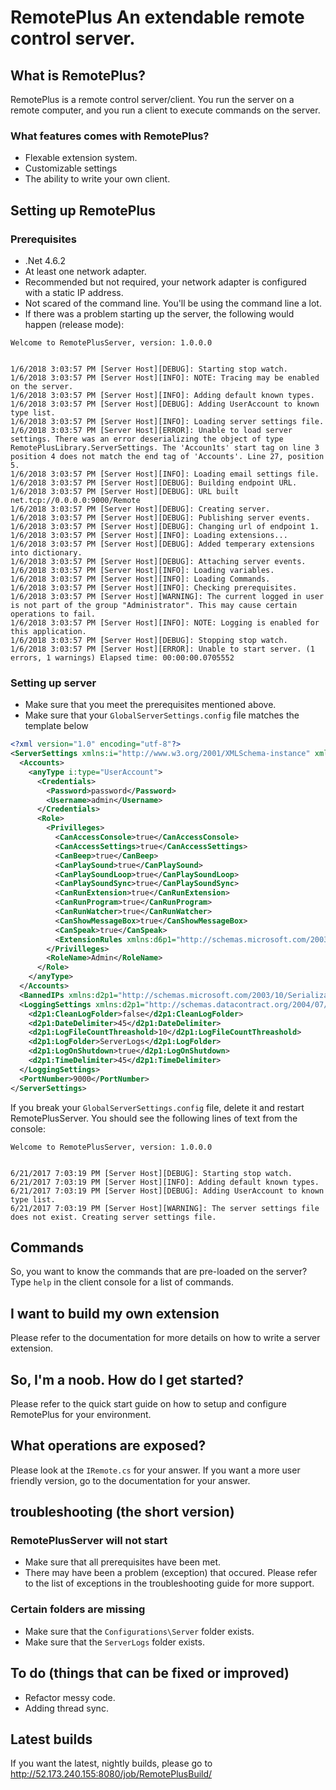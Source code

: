 # RemotePlus An extendable remote control server.
## What is RemotePlus?
RemotePlus is a remote control server/client. You run the server on a remote computer, and you run a client to execute commands on the server.
### What features comes with RemotePlus?
* Flexable extension system.
* Customizable settings
* The ability to write your own client.
## Setting up RemotePlus
### Prerequisites
* .Net 4.6.2
* At least one network adapter.
* Recommended but not required, your network adapter is configured with a static IP address.
* Not scared of the command line. You'll be using the command line a lot.
* If there was a problem starting up the server, the following would happen (release mode):
```
Welcome to RemotePlusServer, version: 1.0.0.0


1/6/2018 3:03:57 PM [Server Host][DEBUG]: Starting stop watch.
1/6/2018 3:03:57 PM [Server Host][INFO]: NOTE: Tracing may be enabled on the server.
1/6/2018 3:03:57 PM [Server Host][INFO]: Adding default known types.
1/6/2018 3:03:57 PM [Server Host][DEBUG]: Adding UserAccount to known type list.
1/6/2018 3:03:57 PM [Server Host][INFO]: Loading server settings file.
1/6/2018 3:03:57 PM [Server Host][ERROR]: Unable to load server settings. There was an error deserializing the object of type RemotePlusLibrary.ServerSettings. The 'Accoun1ts' start tag on line 3 position 4 does not match the end tag of 'Accounts'. Line 27, position 5.
1/6/2018 3:03:57 PM [Server Host][INFO]: Loading email settings file.
1/6/2018 3:03:57 PM [Server Host][DEBUG]: Building endpoint URL.
1/6/2018 3:03:57 PM [Server Host][DEBUG]: URL built net.tcp://0.0.0.0:9000/Remote
1/6/2018 3:03:57 PM [Server Host][DEBUG]: Creating server.
1/6/2018 3:03:57 PM [Server Host][DEBUG]: Publishing server events.
1/6/2018 3:03:57 PM [Server Host][DEBUG]: Changing url of endpoint 1.
1/6/2018 3:03:57 PM [Server Host][INFO]: Loading extensions...
1/6/2018 3:03:57 PM [Server Host][DEBUG]: Added temperary extensions into dictionary.
1/6/2018 3:03:57 PM [Server Host][DEBUG]: Attaching server events.
1/6/2018 3:03:57 PM [Server Host][INFO]: Loading variables.
1/6/2018 3:03:57 PM [Server Host][INFO]: Loading Commands.
1/6/2018 3:03:57 PM [Server Host][INFO]: Checking prerequisites.
1/6/2018 3:03:57 PM [Server Host][WARNING]: The current logged in user is not part of the group "Administrator". This may cause certain operations to fail.
1/6/2018 3:03:57 PM [Server Host][INFO]: NOTE: Logging is enabled for this application.
1/6/2018 3:03:57 PM [Server Host][DEBUG]: Stopping stop watch.
1/6/2018 3:03:57 PM [Server Host][ERROR]: Unable to start server. (1 errors, 1 warnings) Elapsed time: 00:00:00.0705552
```
### Setting up server
* Make sure that you meet the prerequisites mentioned above.
* Make sure that your `GlobalServerSettings.config` file matches the template below
``` xml
<?xml version="1.0" encoding="utf-8"?>
<ServerSettings xmlns:i="http://www.w3.org/2001/XMLSchema-instance" xmlns="http://schemas.datacontract.org/2004/07/RemotePlusLibrary">
  <Accounts>
    <anyType i:type="UserAccount">
      <Credentials>
        <Password>password</Password>
        <Username>admin</Username>
      </Credentials>
      <Role>
        <Privilleges>
          <CanAccessConsole>true</CanAccessConsole>
          <CanAccessSettings>true</CanAccessSettings>
          <CanBeep>true</CanBeep>
          <CanPlaySound>true</CanPlaySound>
          <CanPlaySoundLoop>true</CanPlaySoundLoop>
          <CanPlaySoundSync>true</CanPlaySoundSync>
          <CanRunExtension>true</CanRunExtension>
          <CanRunProgram>true</CanRunProgram>
          <CanRunWatcher>true</CanRunWatcher>
          <CanShowMessageBox>true</CanShowMessageBox>
          <CanSpeak>true</CanSpeak>
          <ExtensionRules xmlns:d6p1="http://schemas.microsoft.com/2003/10/Serialization/Arrays" />
        </Privilleges>
        <RoleName>Admin</RoleName>
      </Role>
    </anyType>
  </Accounts>
  <BannedIPs xmlns:d2p1="http://schemas.microsoft.com/2003/10/Serialization/Arrays" i:nil="true" />
  <LoggingSettings xmlns:d2p1="http://schemas.datacontract.org/2004/07/RemotePlusLibrary.Core">
    <d2p1:CleanLogFolder>false</d2p1:CleanLogFolder>
    <d2p1:DateDelimiter>45</d2p1:DateDelimiter>
    <d2p1:LogFileCountThreashold>10</d2p1:LogFileCountThreashold>
    <d2p1:LogFolder>ServerLogs</d2p1:LogFolder>
    <d2p1:LogOnShutdown>true</d2p1:LogOnShutdown>
    <d2p1:TimeDelimiter>45</d2p1:TimeDelimiter>
  </LoggingSettings>
  <PortNumber>9000</PortNumber>
</ServerSettings>
```
If you break your `GlobalServerSettings.config` file, delete it and restart RemotePlusServer. You should see the following lines of text from the console:
```
Welcome to RemotePlusServer, version: 1.0.0.0


6/21/2017 7:03:19 PM [Server Host][DEBUG]: Starting stop watch.
6/21/2017 7:03:19 PM [Server Host][INFO]: Adding default known types.
6/21/2017 7:03:19 PM [Server Host][DEBUG]: Adding UserAccount to known type list.
6/21/2017 7:03:19 PM [Server Host][WARNING]: The server settings file does not exist. Creating server settings file.
```
## Commands
So, you want to know the commands that are pre-loaded on the server? Type `help` in the client console for a list of commands.
## I want to build my own extension
Please refer to the documentation for more details on how to write a server extension.
## So, I'm a noob. How do I get started?
Please refer to the quick start guide on how to setup and configure RemotePlus for your environment.
## What operations are exposed?
Please look at the `IRemote.cs` for your answer. If you want a more user friendly version, go to the documentation for your answer.
## troubleshooting (the short version)
### RemotePlusServer will not start
* Make sure that all prerequisites have been met.
* There may have been a problem (exception) that occured. Please refer to the list of exceptions in the troubleshooting guide for more support.
### Certain folders are missing
* Make sure that the `Configurations\Server` folder exists.
* Make sure that the `ServerLogs` folder exists.
## To do (things that can be fixed or improved)
* Refactor messy code.
* Adding thread sync.
## Latest builds
If you want the latest, nightly builds, please go to http://52.173.240.155:8080/job/RemotePlusBuild/